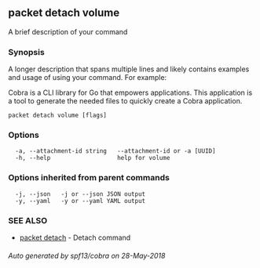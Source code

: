 ## packet detach volume

A brief description of your command

### Synopsis

A longer description that spans multiple lines and likely contains examples
and usage of using your command. For example:

Cobra is a CLI library for Go that empowers applications.
This application is a tool to generate the needed files
to quickly create a Cobra application.

```
packet detach volume [flags]
```

### Options

```
  -a, --attachment-id string   --attachment-id or -a [UUID]
  -h, --help                   help for volume
```

### Options inherited from parent commands

```
  -j, --json   -j or --json JSON output
  -y, --yaml   -y or --yaml YAML output
```

### SEE ALSO

* [packet detach](packet_detach.md)	 - Detach command

###### Auto generated by spf13/cobra on 28-May-2018
